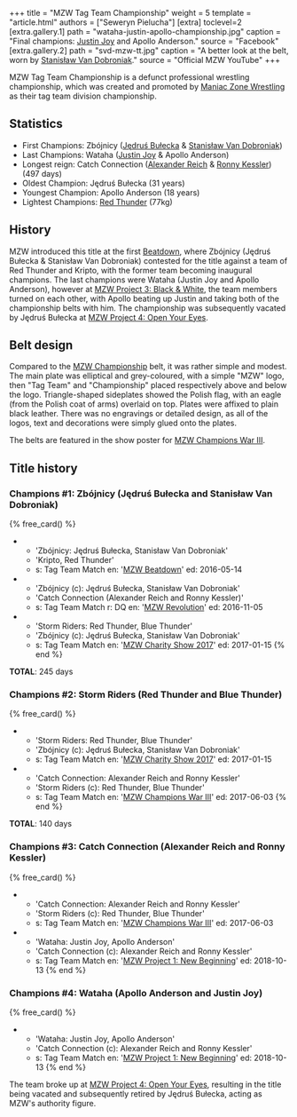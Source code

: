 +++
title = "MZW Tag Team Championship"
weight = 5
template = "article.html"
authors = ["Seweryn Pielucha"]
[extra]
toclevel=2
[extra.gallery.1]
path = "wataha-justin-apollo-championship.jpg"
caption = "Final champions: [Justin Joy](@/w/justin-joy.md) and Apollo Anderson."
source = "Facebook"
[extra.gallery.2]
path = "svd-mzw-tt.jpg"
caption = "A better look at the belt, worn by [Stanisław Van Dobroniak](@/w/stanislaw-van-dobroniak.md)."
source = "Official MZW YouTube"
+++

MZW Tag Team Championship is a defunct professional wrestling championship, which was created and promoted by [Maniac Zone Wrestling](@/o/mzw.md) as their tag team division championship.

<!-- more -->

## Statistics

* First Champions: Zbójnicy ([Jędruś Bułecka](@/w/jedrus-bulecka.md) & [Stanisław Van Dobroniak](@/w/stanislaw-van-dobroniak.md))
* Last Champions: Wataha ([Justin Joy](@/w/justin-joy.md) & Apollo Anderson)
* Longest reign: Catch Connection ([Alexander Reich](@/w/alex-ace.md) & [Ronny Kessler](@/w/ronny-kessler.md)) (497 days)
* Oldest Champion: Jędruś Bułecka (31 years)
* Youngest Champion: Apollo Anderson (18 years)
* Lightest Champions: [Red Thunder](@/w/red-thunder.md) (77kg)

## History

MZW introduced this title at the first [Beatdown](@/e/mzw/2016-05-14-mzw-beatdown.md), where Zbójnicy (Jędruś Bułecka & Stanisław Van Dobroniak) contested for the title against a team of Red Thunder and Kripto, with the former team becoming inaugural champions.
The last champions were Wataha (Justin Joy and Apollo Anderson), however at [MZW Project 3: Black & White](@/e/mzw/2019-02-09-mzw-project-3-black-white.md), the team members turned on each other, with Apollo beating up Justin and taking both of the championship belts with him.
The championship was subsequently vacated by Jędruś Bułecka at [MZW Project 4: Open Your Eyes](@/e/mzw/2019-03-23-mzw-project-4-open-your-eyes.md).

## Belt design

Compared to the [MZW Championship](@/c/mzw-championship.md) belt, it was rather simple and modest.
The main plate was elliptical and grey-coloured, with a simple "MZW" logo, then "Tag Team" and "Championship" placed respectively above and below the logo.
Triangle-shaped sideplates showed the Polish flag, with an eagle (from the Polish coat of arms) overlaid on top.
Plates were affixed to plain black leather. There was no engravings or detailed design, as all of the logos, text and decorations were simply glued onto the plates.

The belts are featured in the show poster for [MZW Champions War III](@/e/mzw/2017-06-03-mzw-champions-war-3.md).

## Title history

### Champions #1: Zbójnicy (Jędruś Bułecka and Stanisław Van Dobroniak)

{% free_card() %}
- - 'Zbójnicy: Jędruś Bułecka, Stanisław Van Dobroniak'
  - 'Kripto, Red Thunder'
  - s: Tag Team Match
    en: '[MZW Beatdown](@/e/mzw/2016-05-14-mzw-beatdown.md)'
    ed: 2016-05-14
- - 'Zbójnicy (c): Jędruś Bułecka, Stanisław Van Dobroniak'
  - 'Catch Connection (Alexander Reich and Ronny Kessler)'
  - s: Tag Team Match
    r: DQ
    en: '[MZW Revolution](@/e/mzw/2016-11-05-mzw-revolution.md)'
    ed: 2016-11-05
- - 'Storm Riders: Red Thunder, Blue Thunder'
  - 'Zbójnicy (c): Jędruś Bułecka, Stanisław Van Dobroniak'
  - s: Tag Team Match
    en: '[MZW Charity Show 2017](@/e/mzw/2017-01-15-mzw-charity-show-2017.md)'
    ed: 2017-01-15
{% end %}

**TOTAL**: 245 days

### Champions #2: Storm Riders (Red Thunder and Blue Thunder)

{% free_card() %}
- - 'Storm Riders: Red Thunder, Blue Thunder'
  - 'Zbójnicy (c): Jędruś Bułecka, Stanisław Van Dobroniak'
  - s: Tag Team Match
    en: '[MZW Charity Show 2017](@/e/mzw/2017-01-15-mzw-charity-show-2017.md)'
    ed: 2017-01-15
- - 'Catch Connection: Alexander Reich and Ronny Kessler'
  - 'Storm Riders (c): Red Thunder, Blue Thunder'
  - s: Tag Team Match
    en: '[MZW Champions War III](@/e/mzw/2017-06-03-mzw-champions-war-3.md)'
    ed: 2017-06-03
{% end %}

**TOTAL**: 140 days

### Champions #3: Catch Connection (Alexander Reich and Ronny Kessler)

{% free_card() %}
- - 'Catch Connection: Alexander Reich and Ronny Kessler'
  - 'Storm Riders (c): Red Thunder, Blue Thunder'
  - s: Tag Team Match
    en: '[MZW Champions War III](@/e/mzw/2017-06-03-mzw-champions-war-3.md)'
    ed: 2017-06-03
- - 'Wataha: Justin Joy, Apollo Anderson'
  - 'Catch Connection (c): Alexander Reich and Ronny Kessler'
  - s: Tag Team Match
    en: '[MZW Project 1: New Beginning](@/e/mzw/2018-10-13-mzw-project-1-new-beginning.md)'
    ed: 2018-10-13
{% end %}

### Champions #4: Wataha (Apollo Anderson and Justin Joy)

{% free_card() %}
- - 'Wataha: Justin Joy, Apollo Anderson'
  - 'Catch Connection (c): Alexander Reich and Ronny Kessler'
  - s: Tag Team Match
    en: '[MZW Project 1: New Beginning](@/e/mzw/2018-10-13-mzw-project-1-new-beginning.md)'
    ed: 2018-10-13
{% end %}

The team broke up at [MZW Project 4: Open Your Eyes](@/e/mzw/2019-03-23-mzw-project-4-open-your-eyes.md), resulting in the title being vacated and subsequently retired by Jędruś Bułecka, acting as MZW's authority figure.
